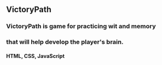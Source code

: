 ## VictoryPath
### VictoryPath is game for practicing wit and memory 
### that will help develop the player's brain.
#### HTML, CSS, JavaScript
